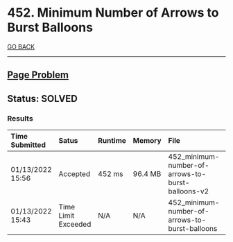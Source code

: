 # 452. Minimum Number of Arrows to Burst Balloons

[GO BACK](../README.md)

___

## [Page Problem](https://leetcode.com/problems/minimum-number-of-arrows-to-burst-balloons/)

## Status: SOLVED

### Results

| Time Submitted   | Satus               | Runtime | Memory  | File                                              | Language |
| :--------------- | :------------------ | :------ | :------ | :------------------------------------------------ | :------: |
| 01/13/2022 15:56 | Accepted            | 452 ms  | 96.4 MB | 452_minimum-number-of-arrows-to-burst-balloons-v2 |   cpp    |
| 01/13/2022 15:43 | Time Limit Exceeded | N/A     | N/A     | 452_minimum-number-of-arrows-to-burst-balloons    |   cpp    |